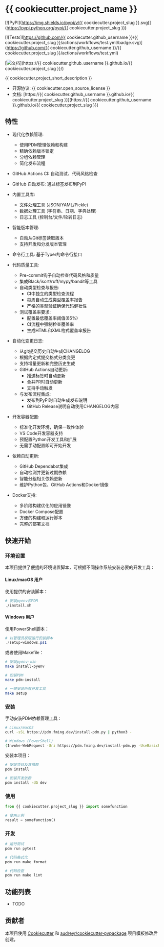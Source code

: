 # {{ cookiecutter.project_name }}

[![PyPI](https://img.shields.io/pypi/v/{{ cookiecutter.project_slug }}.svg)](https://pypi.python.org/pypi/{{ cookiecutter.project_slug }})

[![Tests](https://github.com/{{ cookiecutter.github_username }}/{{ cookiecutter.project_slug }}/actions/workflows/test.yml/badge.svg)](https://github.com/{{ cookiecutter.github_username }}/{{ cookiecutter.project_slug }}/actions/workflows/test.yml)

[![文档](https://img.shields.io/badge/文档-GitHub_Pages-blue)](https://{{ cookiecutter.github_username }}.github.io/{{ cookiecutter.project_slug }}/)

{{ cookiecutter.project_short_description }}

* 开源协议: {{ cookiecutter.open_source_license }}
* 文档: [https://{{ cookiecutter.github_username }}.github.io/{{ cookiecutter.project_slug }}](https://{{ cookiecutter.github_username }}.github.io/{{ cookiecutter.project_slug }})

## 特性

* 现代化依赖管理:
  * 使用PDM管理依赖和构建
  * 精确依赖版本锁定
  * 分组依赖管理
  * 简化发布流程

* GitHub Actions CI: 自动测试、代码风格检查
* GitHub 自动发布: 通过标签发布到PyPI

* 内置工具库:
  * 文件处理工具 (JSON/YAML/Pickle)
  * 数据处理工具 (字符串、日期、字典处理)
  * 日志工具 (控制台/文件/轮转日志)

* 智能版本管理:
  * 自动从Git标签读取版本
  * 支持开发和分发版本管理

* 命令行工具: 基于Typer的命令行接口

* 代码质量工具:
  * Pre-commit钩子自动检查代码风格和质量
  * 集成Black/isort/ruff/mypy/bandit等工具
  * 自动类型检查与报告:
    * CI中独立的类型检查流程
    * 每周自动生成类型覆盖率报告
    * 严格的类型验证确保代码健壮性
  * 测试覆盖率要求:
    * 配置最低覆盖率阈值(85%)
    * CI流程中强制检查覆盖率
    * 生成HTML和XML格式覆盖率报告

* 自动化变更日志:
  * 从git提交历史自动生成CHANGELOG
  * 根据约定式提交格式分类变更
  * 支持增量更新和完整历史生成
  * GitHub Actions自动更新:
    * 推送标签时自动更新
    * 合并PR时自动更新
    * 支持手动触发
  * 与发布流程集成:
    * 发布到PyPI时自动生成发布说明
    * GitHub Release说明自动使用CHANGELOG内容

* 开发容器配置:
  * 标准化开发环境，确保一致性体验
  * VS Code开发容器支持
  * 预配置Python开发工具和扩展
  * 无需手动配置即可开始开发

* 依赖自动更新:
  * GitHub Dependabot集成
  * 自动检测并更新过期依赖
  * 智能分组相关依赖更新
  * 维护Python包、GitHub Actions和Docker镜像

* Docker支持:
  * 多阶段构建优化的应用镜像
  * Docker Compose配置
  * 方便的构建和运行脚本
  * 完整的部署文档

## 快速开始

### 环境设置

本项目提供了便捷的环境设置脚本，可根据不同操作系统安装必要的开发工具：

#### Linux/macOS 用户

使用提供的安装脚本：

```bash
# 安装pyenv和PDM
./install.sh
```

#### Windows 用户

使用PowerShell脚本：

```powershell
# 以管理员权限运行安装脚本
./setup-windows.ps1
```

或者使用Makefile：

```bash
# 安装pyenv-win
make install-pyenv

# 安装PDM
make pdm-install

# 一键安装所有开发工具
make setup
```

### 安装

手动安装PDM依赖管理工具：

```bash
# Linux/macOS
curl -sSL https://pdm.fming.dev/install-pdm.py | python3 -

# Windows (PowerShell)
(Invoke-WebRequest -Uri https://pdm.fming.dev/install-pdm.py -UseBasicParsing).Content | py -
```

安装本项目：

```bash
# 安装项目及其依赖
pdm install

# 安装开发依赖
pdm install -dG dev
```

### 使用

```python
from {{ cookiecutter.project_slug }} import somefunction

# 使用示例
result = somefunction()
```

### 开发

```bash
# 运行测试
pdm run pytest

# 代码格式化
pdm run make format

# 代码检查
pdm run make lint
```

## 功能列表

* TODO

## 贡献者

本项目使用 [Cookiecutter](https://github.com/audreyr/cookiecutter) 和 [audreyr/cookiecutter-pypackage](https://github.com/audreyr/cookiecutter-pypackage) 项目模板修改后创建。
